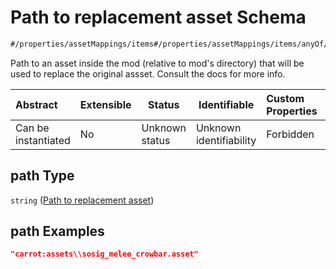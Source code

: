 # Path to replacement asset Schema

```txt
#/properties/assetMappings/items#/properties/assetMappings/items/anyOf/0/properties/path
```

Path to an asset inside the mod (relative to mod's directory) that will be used to replace the original assset. Consult the docs for more info.


| Abstract            | Extensible | Status         | Identifiable            | Custom Properties | Additional Properties | Access Restrictions | Defined In                                                                   |
| :------------------ | ---------- | -------------- | ----------------------- | :---------------- | --------------------- | ------------------- | ---------------------------------------------------------------------------- |
| Can be instantiated | No         | Unknown status | Unknown identifiability | Forbidden         | Allowed               | none                | [manifest.schema.json\*](../out/manifest.schema.json "open original schema") |

## path Type

`string` ([Path to replacement asset](manifest-properties-asset-mappings-items-anyof-an-asset-mapping-properties-path-to-replacement-asset.md))

## path Examples

```json
"carrot:assets\\sosig_melee_crowbar.asset"
```
